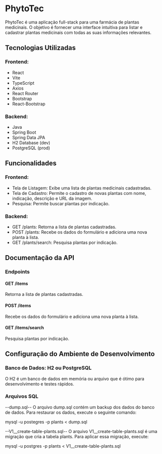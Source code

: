 # PhytoTec

PhytoTec é uma aplicação full-stack para uma farmácia de plantas medicinais. O objetivo é fornecer uma interface intuitiva para listar e cadastrar plantas medicinais com todas as suas informações relevantes.

## Tecnologias Utilizadas

### Frontend:
- React
- Vite
- TypeScript
- Axios
- React Router
- Bootstrap
- React-Bootstrap

### Backend:
- Java
- Spring Boot
- Spring Data JPA
- H2 Database (dev)
- PostgreSQL (prod)

## Funcionalidades

### Frontend:
- Tela de Listagem: Exibe uma lista de plantas medicinais cadastradas.
- Tela de Cadastro: Permite o cadastro de novas plantas com nome, indicação, descrição e URL da imagem.
- Pesquisa: Permite buscar plantas por indicação.

### Backend:
- GET /plants: Retorna a lista de plantas cadastradas.
- POST /plants: Recebe os dados do formulário e adiciona uma nova planta à lista.
- GET /plants/search: Pesquisa plantas por indicação.

## Documentação da API

### Endpoints

#### GET /items
Retorna a lista de plantas cadastradas.

#### POST /items
Recebe os dados do formulário e adiciona uma nova planta à lista.

#### GET /items/search
Pesquisa plantas por indicação.

## Configuração do Ambiente de Desenvolvimento

### Banco de Dados: H2  ou PostgreSQL 

O H2 é um banco de dados em memória ou arquivo que é ótimo para desenvolvimento e testes rápidos.

### Arquivos SQL
--dump.sql--
O arquivo dump.sql contém um backup dos dados do banco de dados. Para restaurar os dados, execute o seguinte comando:

mysql -u postegres -p plants < dump.sql

--V1__create-table-plants.sql--
O arquivo V1__create-table-plants.sql é uma migração que cria a tabela plants. Para aplicar essa migração, execute:

mysql -u postgres -p plants < V1__create-table-plants.sql


